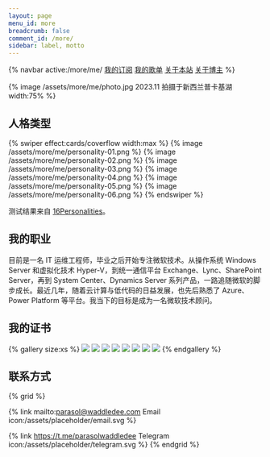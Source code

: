 ```yaml
---
layout: page
menu_id: more
breadcrumb: false
comment_id: /more/
sidebar: label, motto
---
```


{% navbar active:/more/me/ [我的订阅](/more/) [我的歌单](/more/music/) [关于本站](/more/about/) [关于博主](/more/me/) %}

{% image /assets/more/me/photo.jpg 2023.11 拍摄于新西兰普卡基湖 width:75% %}

## 人格类型

{% swiper effect:cards/coverflow width:max %}
{% image /assets/more/me/personality-01.png %}
{% image /assets/more/me/personality-02.png %}
{% image /assets/more/me/personality-03.png %}
{% image /assets/more/me/personality-04.png %}
{% image /assets/more/me/personality-05.png %}
{% image /assets/more/me/personality-06.png %}
{% endswiper %}

测试结果来自 [16Personalities](https://www.16personalities.com/ch)。

## 我的职业

目前是一名 IT 运维工程师，毕业之后开始专注微软技术。从操作系统 Windows Server 和虚拟化技术 Hyper-V，到统一通信平台 Exchange、Lync、SharePoint Server，再到 System Center、Dynamics Server 系列产品，一路追随微软的脚步成长。最近几年，随着云计算与低代码的日益发展，也先后熟悉了 Azure、Power Platform 等平台。我当下的目标是成为一名微软技术顾问。

## 我的证书

{% gallery size:xs %}
![](/assets/more/me/microsoft-certified-azure-solutions-architect-expert.png)
![](/assets/more/me/microsoft-certified-devops-engineer-expert.png)
![](/assets/more/me/microsoft-certified-cybersecurity-architect-expert.png)
![](/assets/more/me/microsoft-certified-power-platform-solutions-architect-expert.png)
![](/assets/more/me/microsoft-certified-azure-administrator-associate.png)
![](/assets/more/me/microsoft-certified-identity-and-access-administrator-associate.png)
![](/assets/more/me/microsoft-certified-power-platform-app-maker-associate.png)
![](/assets/more/me/microsoft-certified-power-platform-functional-consultant-associate.png)
{% endgallery %}

## 联系方式

{% grid %}
<!-- cell -->
{% link mailto:parasol@waddledee.com Email icon:/assets/placeholder/email.svg %}
<!-- cell -->
{% link https://t.me/parasolwaddledee Telegram icon:/assets/placeholder/telegram.svg %}
{% endgrid %}

<style>
  .tag-plugin.gallery.grid-box .grid-cell {
    background: none;
    padding: 4px;
  }

  .md-text .link-card .img {
    filter: invert(85%) sepia(0%) saturate(1%) hue-rotate(87deg) brightness(95%) contrast(98%);
  }
</style>

